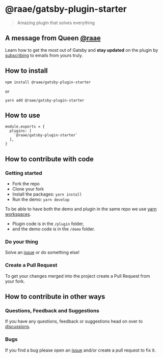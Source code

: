 # @raae/gatsby-plugin-starter

> Amazing plugin that solves everything

## A message from Queen [@raae](https://twitter.com/raae)

Learn how to get the most out of Gatsby and **stay updated** on the plugin by [subscribing](https://queen.raae.codes/emails/?utm_source=readme&utm_campaign=plugin-starter) to emails from yours truly.

## How to install

`npm install @raae/gatsby-plugin-starter`

or

`yarn add @raae/gatsby-plugin-starter`

## How to use

```
module.exports = {
  plugins: [
    `@raae/gatsby-plugin-starter`
  ],
}
```

## How to contribute with code

### Getting started

- Fork the repo
- Clone your fork
- Install the packages: `yarn install`
- Run the demo: `yarn develop`

To be able to have both the demo and plugin in the same repo we use [yarn workspaces](https://classic.yarnpkg.com/lang/en/docs/workspaces/).

- Plugin code is in the `/plugin` folder,
- and the demo code is in the `/demo` folder.

### Do your thing

Solve an [issue](https://github.com/queen-raae/gatsby-plugin-starter/issues) or do something else!

### Create a Pull Request

To get your changes merged into the project create a Pull Request from your fork.

## How to contribute in other ways

### Questions, Feedback and Suggestions

If you have any questions, feedback or suggestions head on over to [discussions](https://github.com/queen-raae/gatsby-plugin-starter/discussions).

### Bugs

If you find a bug please open an [issue](https://github.com/queen-raae/gatsby-plugin-starter/issues) and/or create a pull request to fix it.
